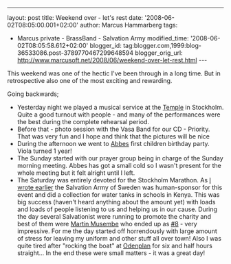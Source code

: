 ---
layout: post
title: Weekend over - let's rest
date: '2008-06-02T08:05:00.001+02:00'
author: Marcus Hammarberg
tags:
  - Marcus private - BrassBand - Salvation Army
modified_time: '2008-06-02T08:05:58.612+02:00'
blogger_id: tag:blogger.com,1999:blog-36533086.post-3789770467299648594
blogger_orig_url: http://www.marcusoft.net/2008/06/weekend-over-let-rest.html ---

This weekend was one of the hectic I've been through in a long time. But
in retrospective also one of the most exciting and rewarding.

Going backwards;

-   Yesterday night we played a musical service at the <a
    href="http://www.hitta.se/ViewDetailsPlace.aspx?vad=&amp;var=%f6stermalmsgatan+69&amp;StreetNumberId=100385670"
    target="_blank">Temple</a> in Stockholm. Quite a good turnout with
    people - and many of the performances were the best during the
    complete rehearsal period.
-   Before that - photo session with the Vasa Band for our CD -
    Priority. That was very fun and I hope and think that the pictures
    will be nice
-   During the afternoon we went to <a
    href="http://4.bp.blogspot.com/_kkDJOSPNTLs/R9QuOrtDxaI/AAAAAAAAASI/meySp48QUxs/s1600-h/PICT2590.JPG"
    target="_blank">Abbes</a> first children birthday party. Viola
    turned 1 year!
-   The Sunday started with our prayer group being in charge of the
    Sunday morning meeting. Abbes has got a small cold so I wasn't
    present for the whole meeting but it felt alright until I left.
-   The Saturday was entirely devoted for the Stockholm Marathon. As <a
    href="http://www.marcusoft.net/2008/05/commenting-stockholm-marathon.html"
    target="_blank">I wrote earlier</a> the Salvation Army of Sweden was
    human-sponsor for this event and did a collection for water tanks in
    schools in Kenya. This was big success (haven't heard anything about
    the amount yet) with loads and loads of people listening to us and
    helping us in our cause.
   During the day several Salvationist were running to promote the
    charity and best of them were <a
    href="http://www.fralsningsarmen.se/dl2/p3/admin.nsf/wwwPublished/fralsningsarmen_startsida_fralsningssoldat_sensation_i_stockholm_marathon"
    target="_blank">Martin Musembe</a> who ended up as <a
    href="http://www.sr.se/Radiosporten/nyheter/artikel.asp?artikel=2106792"
    target="_blank">#8</a> - very impressive.
   For me the day started off horrendously with large amount of stress
    for leaving my uniform and other stuff all over town! Also I was
    quite tired after "rocking the boat" at <a
    href="http://hitta.se/ViewDetailsPlace.aspx?vad=&amp;var=Odenplan&amp;PlaceId=2471632"
    target="_blank">Odenplan</a> for six and half hours straight...
    In the end these were small matters - it was a great day!
